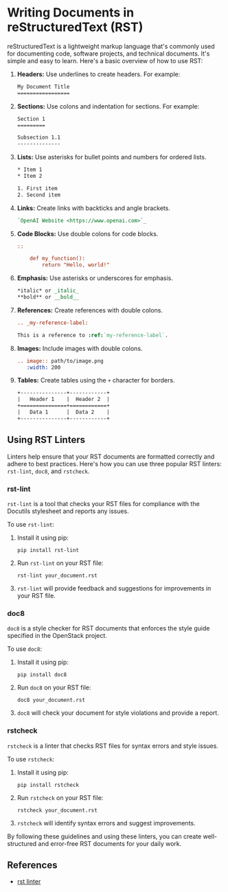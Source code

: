 # Writing Documents in reStructuredText (RST)

reStructuredText is a lightweight markup language that's commonly used for
documenting code, software projects, and technical documents. It's simple and
easy to learn. Here's a basic overview of how to use RST:

1. **Headers:** Use underlines to create headers. For example:

   ```rst
   My Document Title
   =================
   ```

2. **Sections:** Use colons and indentation for sections. For example:

   ```rst
   Section 1
   =========

   Subsection 1.1
   --------------
   ```

3. **Lists:** Use asterisks for bullet points and numbers for ordered lists.

   ```rst
   * Item 1
   * Item 2

   1. First item
   2. Second item
   ```

4. **Links:** Create links with backticks and angle brackets.

   ```rst
   `OpenAI Website <https://www.openai.com>`_
   ```

5. **Code Blocks:** Use double colons for code blocks.

   ```rst
   ::

       def my_function():
           return "Hello, world!"
   ```

6. **Emphasis:** Use asterisks or underscores for emphasis.

   ```rst
   *italic* or _italic_
   **bold** or __bold__
   ```

7. **References:** Create references with double colons.

   ```rst
   .. _my-reference-label:

   This is a reference to :ref:`my-reference-label`.
   ```

8. **Images:** Include images with double colons.

   ```rst
   .. image:: path/to/image.png
      :width: 200
   ```

9. **Tables:** Create tables using the `+` character for borders.

   ```rst
   +---------------+------------+
   |   Header 1    |  Header 2  |
   +===============+============+
   |   Data 1      |  Data 2    |
   +---------------+------------+
   ```

## Using RST Linters

Linters help ensure that your RST documents are formatted correctly and adhere
to best practices. Here's how you can use three popular RST linters: `rst-lint`,
`doc8`, and `rstcheck`.

### rst-lint

`rst-lint` is a tool that checks your RST files for compliance with the Docutils
stylesheet and reports any issues.

To use `rst-lint`:

1. Install it using pip:

   ```shell
   pip install rst-lint
   ```

2. Run `rst-lint` on your RST file:

   ```shell
   rst-lint your_document.rst
   ```

3. `rst-lint` will provide feedback and suggestions for improvements in your RST
file.

### doc8

`doc8` is a style checker for RST documents that enforces the style guide
specified in the OpenStack project.

To use `doc8`:

1. Install it using pip:

   ```shell
   pip install doc8
   ```

2. Run `doc8` on your RST file:

   ```shell
   doc8 your_document.rst
   ```

3. `doc8` will check your document for style violations and provide a report.

### rstcheck

`rstcheck` is a linter that checks RST files for syntax errors and style issues.

To use `rstcheck`:

1. Install it using pip:

   ```shell
   pip install rstcheck
   ```

2. Run `rstcheck` on your RST file:

   ```shell
   rstcheck your_document.rst
   ```

3. `rstcheck` will identify syntax errors and suggest improvements.

By following these guidelines and using these linters, you can create
well-structured and error-free RST documents for your daily work.

## References

- [rst linter](https://docs.restructuredtext.net/articles/linter)

